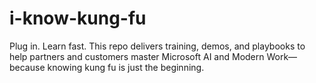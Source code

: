 # i-know-kung-fu
Plug in. Learn fast. This repo delivers training, demos, and playbooks to help partners and customers master Microsoft AI and Modern Work—because knowing kung fu is just the beginning.
